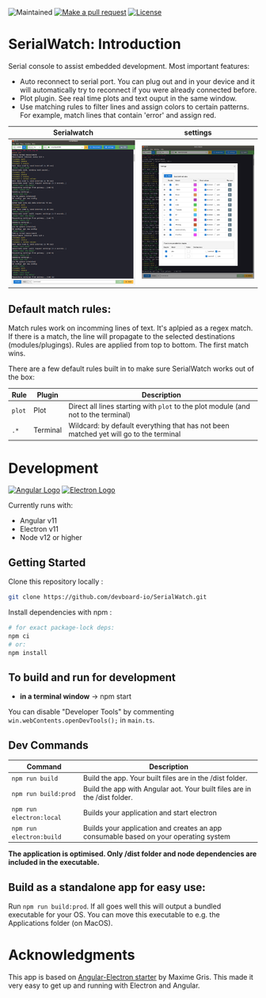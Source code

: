 
![Maintained][maintained-badge]
[![Make a pull request][prs-badge]][prs]
[![License](http://img.shields.io/badge/Licence-MIT-brightgreen.svg)](LICENSE.md)

# SerialWatch: Introduction

Serial console to assist embedded development. Most important features:

* Auto reconnect to serial port. You can plug out and in your device and it will automatically try to reconnect if you were already connected before.
* Plot plugin. See real time plots and text ouput in the same window.
* Use matching rules to filter lines and assign colors to certain patterns. For example, match lines that contain 'error' and assign red.

Serialwatch | settings |
--|--
![](img/serialwatch_screenshot.png) | ![](img/serialwatch_screenshot2.png)

## Default match rules:

Match rules work on incomming lines of text. It's aplpied as a regex match. If there is a match, the line will propagate to the selected destinations (modules/plugings). Rules are applied from top to bottom. The first match wins.

There are a few default rules built in to make sure SerialWatch works out of the box:

Rule | Plugin | Description
--- | --- | ---
`plot` | Plot | Direct all lines starting with `plot` to the plot module (and not to the terminal)
`.*` | Terminal | Wildcard: by default everything that has not been matched yet will go to the terminal |


# Development

[![Angular Logo](https://www.vectorlogo.zone/logos/angular/angular-icon.svg)](https://angular.io/) [![Electron Logo](https://www.vectorlogo.zone/logos/electronjs/electronjs-icon.svg)](https://electronjs.org/)

Currently runs with:

- Angular v11
- Electron v11
- Node v12 or higher

## Getting Started

Clone this repository locally :

``` bash
git clone https://github.com/devboard-io/SerialWatch.git
```

Install dependencies with npm :

``` bash
# for exact package-lock deps:
npm ci
# or:
npm install
```

## To build and run for development

- **in a terminal window** -> npm start

You can disable "Developer Tools" by commenting `win.webContents.openDevTools();` in `main.ts`.

## Dev Commands

|Command|Description|
|--|--|
|`npm run build`| Build the app. Your built files are in the /dist folder. |
|`npm run build:prod`| Build the app with Angular aot. Your built files are in the /dist folder. |
|`npm run electron:local`| Builds your application and start electron
|`npm run electron:build`| Builds your application and creates an app consumable based on your operating system |

**The application is optimised. Only /dist folder and node dependencies are included in the executable.**

## Build as a standalone app for easy use:

Run `npm run build:prod`. If all goes well this will output a bundled executable for your OS. You can move this executable to e.g. the Applications folder (on MacOS).

# Acknowledgments

This app is based on [Angular-Electron starter](https://github.com/maximegris/angular-electron) by Maxime Gris. This made it very easy to get up and running with Electron and Angular.

[license-badge]: https://img.shields.io/badge/license-Apache2-blue.svg?style=style=flat-square
[license]: https://github.com/devboard-io/serialwatch/blob/master/LICENSE.md
[prs-badge]: https://img.shields.io/badge/PRs-welcome-brightgreen.svg?style=flat-square
[prs]: http://makeapullrequest.com
[maintained-badge]: https://img.shields.io/badge/maintained-yes-brightgreen

